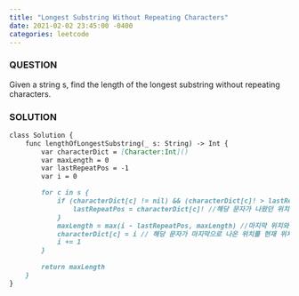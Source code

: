 ```yaml
---
title: "Longest Substring Without Repeating Characters"
date: 2021-02-02 23:45:00 -0400
categories: leetcode
---
```


### QUESTION
Given a string s, find the length of the longest substring without repeating characters.

### SOLUTION
```markdown
class Solution {
    func lengthOfLongestSubstring(_ s: String) -> Int {
        var characterDict = [Character:Int]()
        var maxLength = 0
        var lastRepeatPos = -1
        var i = 0

        for c in s {
            if (characterDict[c] != nil) && (characterDict[c]! > lastRepeatPos) {
                lastRepeatPos = characterDict[c]! //해당 문자가 나왔던 위치가 마지막 위치로 저장
            }
            maxLength = max(i - lastRepeatPos, maxLength) //마지막 위치와 현재의 위치의 차이, 그리고 최대값의 차이를 비교
            characterDict[c] = i // 해당 문자가 마지막으로 나온 위치를 현재 위치로 갱신
            i += 1
        }
        
        return maxLength
    }
}
```
